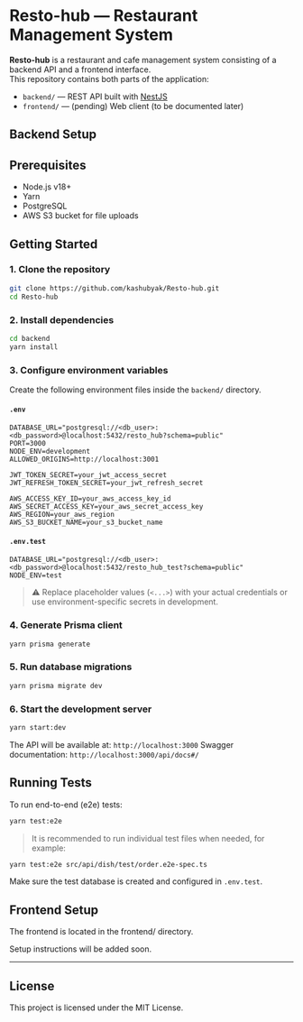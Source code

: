 # Resto-hub — Restaurant Management System

**Resto-hub** is a restaurant and cafe management system consisting of a backend API and a frontend interface.  
This repository contains both parts of the application:

- `backend/` — REST API built with [NestJS](https://nestjs.com/)
- `frontend/` — (pending) Web client (to be documented later)

## Backend Setup

## Prerequisites

* Node.js v18+
* Yarn
* PostgreSQL
* AWS S3 bucket for file uploads

## Getting Started

### 1. Clone the repository

```bash
git clone https://github.com/kashubyak/Resto-hub.git
cd Resto-hub
```

### 2. Install dependencies

```bash
cd backend
yarn install
```

### 3. Configure environment variables

Create the following environment files inside the `backend/` directory.

#### `.env`

```env
DATABASE_URL="postgresql://<db_user>:<db_password>@localhost:5432/resto_hub?schema=public"
PORT=3000
NODE_ENV=development
ALLOWED_ORIGINS=http://localhost:3001

JWT_TOKEN_SECRET=your_jwt_access_secret
JWT_REFRESH_TOKEN_SECRET=your_jwt_refresh_secret

AWS_ACCESS_KEY_ID=your_aws_access_key_id
AWS_SECRET_ACCESS_KEY=your_aws_secret_access_key
AWS_REGION=your_aws_region
AWS_S3_BUCKET_NAME=your_s3_bucket_name
```

#### `.env.test`

```env
DATABASE_URL="postgresql://<db_user>:<db_password>@localhost:5432/resto_hub_test?schema=public"
NODE_ENV=test
```

> ⚠️ Replace placeholder values (`<...>`) with your actual credentials or use environment-specific secrets in development.

### 4. Generate Prisma client

```bash
yarn prisma generate
```

### 5. Run database migrations

```bash
yarn prisma migrate dev
```

### 6. Start the development server

```bash
yarn start:dev
```

The API will be available at: `http://localhost:3000`
Swagger documentation: `http://localhost:3000/api/docs#/`

## Running Tests

To run end-to-end (e2e) tests:

```bash
yarn test:e2e
```

> It is recommended to run individual test files when needed, for example:

```bash
yarn test:e2e src/api/dish/test/order.e2e-spec.ts
```

Make sure the test database is created and configured in `.env.test`.

## Frontend Setup
The frontend is located in the frontend/ directory.

Setup instructions will be added soon.

---

## License

This project is licensed under the MIT License.

